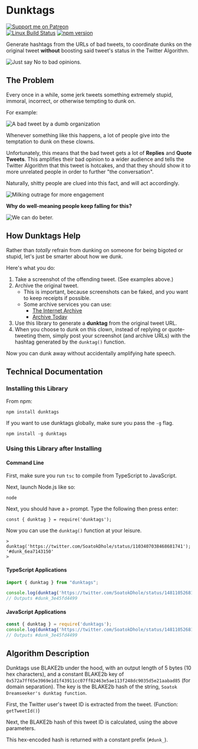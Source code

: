 # Dunktags

[![Support me on Patreon](https://img.shields.io/endpoint.svg?url=https%3A%2F%2Fshieldsio-patreon.vercel.app%2Fapi%3Fusername%3Dsoatok%26type%3Dpatrons&style=for-the-badge)](https://patreon.com/soatok)  
[![Linux Build Status](https://travis-ci.org/soatok/dunktags.svg?branch=master)](https://travis-ci.org/soatok/dunktags)
[![npm version](https://img.shields.io/npm/v/dunktags.svg)](https://npm.im/dunktags)

Generate hashtags from the URLs of bad tweets, to coordinate dunks on the original tweet
**without** boosting said tweet's status in the Twitter Algorithm.

![Just say No to bad opinions.](https://raw.githubusercontent.com/soatok/soatok/master/stickers/SoatokTelegrams2020-04.png)

## The Problem

Every once in a while, some jerk tweets something extremely stupid, immoral, incorrect, or
otherwise tempting to dunk on. 

For example:

![A bad tweet by a dumb organization](docs/bad-tweet.jpg)

Whenever something like this happens, a lot of people give into the temptation to dunk on
these clowns.

Unfortunately, this means that the bad tweet gets a lot of **Replies** and **Quote Tweets**.
This amplifies their bad opinion to a wider audience and tells the Twitter Algorithm that
this tweet is hotcakes, and that they should show it to more unrelated people in order to
further "the conversation".

Naturally, shitty people are clued into this fact, and will act accordingly.

![Milking outrage for more engagement](docs/bad-tweet-2.png)

**Why do well-meaning people keep falling for this?**

![We can do beter.](https://raw.githubusercontent.com/soatok/soatok/master/stickers/Soatok_STICKERPACK-FACEPAW.png)

## How Dunktags Help

Rather than *totally* refrain from dunking on someone for being bigoted or stupid, let's
just be smarter about how we dunk.

Here's what you do:

1. Take a screenshot of the offending tweet. (See examples above.)
2. Archive the original tweet.
   * This is important, because screenshots can be faked, and you want to keep receipts
     if possible.
   * Some archive services you can use:
     * [The Internet Archive](https://archive.org)
     * [Archive Today](https://archive.fo)
3. Use this library to generate a **dunktag** from the original tweet URL.
4. When you choose to dunk on this clown, instead of replying or quote-tweeting them, 
   simply post your screenshot (and archive URLs) with the hashtag generated by the
   `dunktag()` function.

Now you can dunk away without accidentally amplifying hate speech.

## Technical Documentation

### Installing this Library

From npm:

```terminal
npm install dunktags
```

If you want to use dunktags globally, make sure you pass the `-g` flag.

```terminal
npm install -g dunktags
```

### Using this Library after Installing

#### Command Line

First, make sure you run `tsc` to compile from TypeScript to JavaScript.

Next, launch Node.js like so:

```terminal
node
```

Next, you should have a `>` prompt. Type the following then press enter:

```nodejs
const { dunktag } = require('dunktags');
```

Now you can use the `dunktag()` function at your leisure.

```terminal
> dunktag('https://twitter.com/SoatokDhole/status/1103407038468681741');
'#dunk_6ea7143150'
> 
```

#### TypeScript Applications

```typescript
import { dunktag } from "dunktags";

console.log(dunktag('https://twitter.com/SoatokDhole/status/1481105268138258437'));
// Outputs #dunk_3e45fd4499
```

#### JavaScript Applications

```javascript
const { dunktag } = require('dunktags');
console.log(dunktag('https://twitter.com/SoatokDhole/status/1481105268138258437'));
// Outputs #dunk_3e45fd4499
```

## Algorithm Description

Dunktags use BLAKE2b under the hood, with an output length of 5 bytes (10 hex characters),
and a constant BLAKE2b key of `0x572a7ff65e3969e1d1f43911cc07ff82463e5ae113f248dc9035d5e21aabad85`
(for domain separation). The key is the BLAKE2b hash of the string,
`Soatok Dreamseeker's dunktag function`.

First, the Twitter user's tweet ID is extracted from the tweet. (Function: `getTweetId()`)

Next, the BLAKE2b hash of this tweet ID is calculated, using the above parameters.

This hex-encoded hash is returned with a constant prefix (`#dunk_`).
